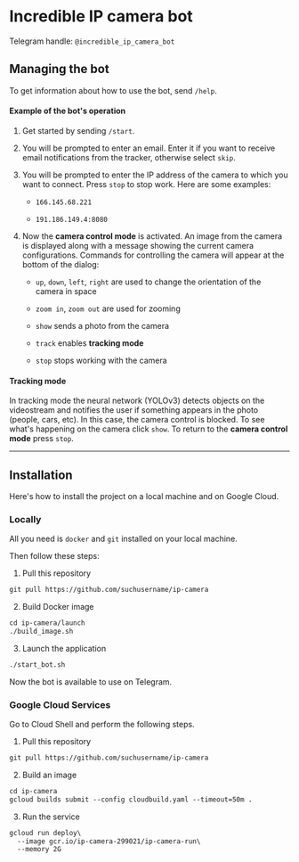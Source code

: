 # Incredible IP camera bot

Telegram handle: `@incredible_ip_camera_bot`

## Managing the bot

To get information about how to use the bot, send `/help`.

#### Example of the bot's operation

1. Get started by sending `/start`.

2. You will be prompted to enter an email. Enter it if you want to receive email notifications from the tracker, otherwise select `skip`.

3. You will be prompted to enter the IP address of the camera to which you want to connect. Press `stop` to stop work. Here are some examples:
	- `166.145.68.221`
 	 
	- `191.186.149.4:8080`
	
4. Now the **camera control mode** is activated. An image from the camera is displayed along with a message showing the current camera configurations. Commands for controlling the camera will appear at the bottom of the dialog:
	- `up`, `down`, `left`, `right`  are used to change the orientation of the camera in space
	
	- `zoom in`, `zoom out`  are used for zooming
	
	- `show` sends a photo from the camera
	
	- `track` enables **tracking mode**
	
	- `stop` stops working with the camera
	
#### Tracking mode

In tracking mode the neural network (YOLOv3) detects objects on the videostream and notifies the user if something appears in the photo (people, cars, etc). In this case, the camera control is blocked. To see what's happening on the camera click `show`. To return to the **camera control mode** press `stop`.

---

## Installation

Here's how to install the project on a local machine and on Google Cloud.

### Locally

All you need is `docker` and `git` installed on your local machine.

Then follow these steps:
1. Pull this repository
```markdown
git pull https://github.com/suchusername/ip-camera
```
2. Build Docker image
```markdown
cd ip-camera/launch
./build_image.sh
```
3. Launch the application
```markdown
./start_bot.sh
```
Now the bot is available to use on Telegram.

### Google Cloud Services

Go to Cloud Shell and perform the following steps.

1. Pull this repository
```markdown
git pull https://github.com/suchusername/ip-camera
```
2. Build an image
```markdown
cd ip-camera
gcloud builds submit --config cloudbuild.yaml --timeout=50m .
```
3. Run the service
```markdown
gcloud run deploy\
  --image gcr.io/ip-camera-299021/ip-camera-run\
  --memory 2G
```
